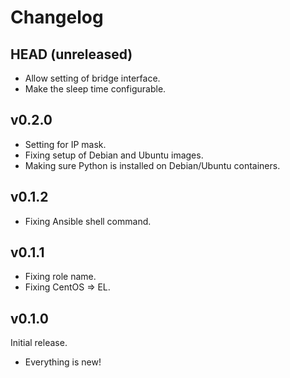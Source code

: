# Changelog

## HEAD (unreleased)

- Allow setting of bridge interface.
- Make the sleep time configurable.

## v0.2.0

- Setting for IP mask.
- Fixing setup of Debian and Ubuntu images.
- Making sure Python is installed on Debian/Ubuntu containers.

## v0.1.2

- Fixing Ansible shell command.

## v0.1.1

- Fixing role name.
- Fixing CentOS => EL.

## v0.1.0

Initial release.

- Everything is new!
